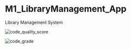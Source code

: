 # M1_LibraryManagement_App
Library Management System

![code_quality_score](https://api.codiga.io/project/31576/score/svg)

![code_grade](https://api.codiga.io/project/31575/status/svg)















